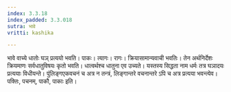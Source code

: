 ```yaml
---
index: 3.3.18
index_padded: 3.3.018
sutra: भावे
vritti: kashika

---
```

भावे वाच्ये धातोः घञ् प्रत्ययो भवति। पाकः। त्यागः। रागः। क्रियासामान्यवाची भवतिः। तेन अर्थनिर्देशः क्रियमाणः सर्वधातुविषयः कृतो भवति। धात्वर्थश्च धातुना एव उच्यते। यस्तस्य सिद्धता नाम धर्मः तत्र घञादयः प्रत्ययाः विधीयन्ते। पुंलिङ्गएकवचनं च अत्र न तन्त्रं, लिङ्गान्तरे वचनान्तरे ऽपि च अत्र प्रत्यया भवन्त्येव। पक्तिः, पचनम्, पाकौ, पाकाः इति।